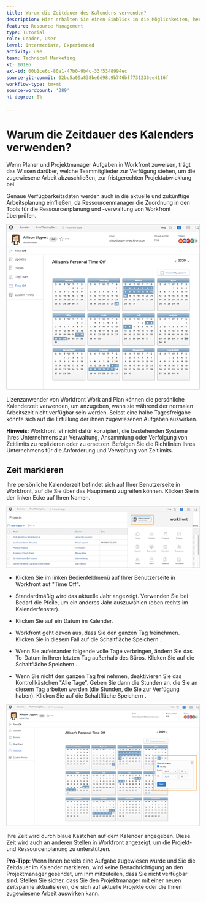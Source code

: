 ```yaml
---
title: Warum die Zeitdauer des Kalenders verwenden?
description: Hier erhalten Sie einen Einblick in die Möglichkeiten, herauszufinden, welche Teammitglieder zur Verfügung stehen, um die zugewiesene Arbeit abzuschließen, und wer nicht.
feature: Resource Management
type: Tutorial
role: Leader, User
level: Intermediate, Experienced
activity: use
team: Technical Marketing
kt: 10186
exl-id: 00b1ce6c-80a1-47b0-9b4c-33f5348994ec
source-git-commit: 02bc5a09a838be6d98c9b746bff731236ee4116f
workflow-type: tm+mt
source-wordcount: '389'
ht-degree: 0%

---
```


# Warum die Zeitdauer des Kalenders verwenden?

Wenn Planer und Projektmanager Aufgaben in Workfront zuweisen, trägt das Wissen darüber, welche Teammitglieder zur Verfügung stehen, um die zugewiesene Arbeit abzuschließen, zur fristgerechten Projektabwicklung bei.

Genaue Verfügbarkeitsdaten werden auch in die aktuelle und zukünftige Arbeitsplanung einfließen, da Ressourcenmanager die Zuordnung in den Tools für die Ressourcenplanung und -verwaltung von Workfront überprüfen.

![Tortenkalender](assets/pto_01.png)

Lizenzanwender von Workfront Work and Plan können die persönliche Kalenderzeit verwenden, um anzugeben, wann sie während der normalen Arbeitszeit nicht verfügbar sein werden. Selbst eine halbe Tagesfreigabe könnte sich auf die Erfüllung der ihnen zugewiesenen Aufgaben auswirken.

**Hinweis**: Workfront ist nicht dafür konzipiert, die bestehenden Systeme Ihres Unternehmens zur Verwaltung, Ansammlung oder Verfolgung von Zeitlimits zu replizieren oder zu ersetzen. Befolgen Sie die Richtlinien Ihres Unternehmens für die Anforderung und Verwaltung von Zeitlimits.


## Zeit markieren

Ihre persönliche Kalenderzeit befindet sich auf Ihrer Benutzerseite in Workfront, auf die Sie über das Hauptmenü zugreifen können. Klicken Sie in der linken Ecke auf Ihren Namen.

![Benutzername im Hauptmenü](assets/pto_02.png)

* Klicken Sie im linken Bedienfeldmenü auf Ihrer Benutzerseite in Workfront auf &quot;Time Off&quot;.

* Standardmäßig wird das aktuelle Jahr angezeigt. Verwenden Sie bei Bedarf die Pfeile, um ein anderes Jahr auszuwählen (oben rechts im Kalenderfenster).

* Klicken Sie auf ein Datum im Kalender.

* Workfront geht davon aus, dass Sie den ganzen Tag freinehmen. Klicken Sie in diesem Fall auf die Schaltfläche Speichern .

* Wenn Sie aufeinander folgende volle Tage verbringen, ändern Sie das To-Datum in Ihren letzten Tag außerhalb des Büros. Klicken Sie auf die Schaltfläche Speichern .

* Wenn Sie nicht den ganzen Tag frei nehmen, deaktivieren Sie das Kontrollkästchen &quot;Alle Tage&quot;. Geben Sie dann die Stunden an, die Sie an diesem Tag arbeiten werden (die Stunden, die Sie zur Verfügung haben). Klicken Sie auf die Schaltfläche Speichern .

![Markieren Sie die Zeitdauer im Kalender.](assets/pto_03.png)

Ihre Zeit wird durch blaue Kästchen auf dem Kalender angegeben. Diese Zeit wird auch an anderen Stellen in Workfront angezeigt, um die Projekt- und Ressourcenplanung zu unterstützen.

**Pro-Tipp**: Wenn Ihnen bereits eine Aufgabe zugewiesen wurde und Sie die Zeitdauer im Kalender markieren, wird keine Benachrichtigung an den Projektmanager gesendet, um ihm mitzuteilen, dass Sie nicht verfügbar sind. Stellen Sie sicher, dass Sie den Projektmanager mit einer neuen Zeitspanne aktualisieren, die sich auf aktuelle Projekte oder die Ihnen zugewiesene Arbeit auswirken kann.
